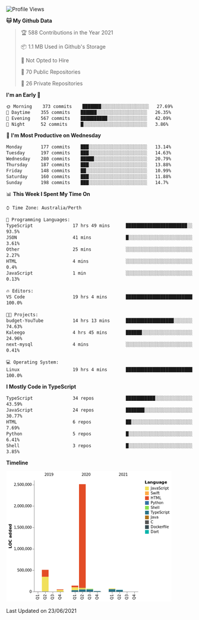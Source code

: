 <!--START_SECTION:waka-->
![Profile Views](http://img.shields.io/badge/Profile%20Views-7-blue)

**🐱 My Github Data** 

> 🏆 588 Contributions in the Year 2021
 > 
> 📦 1.1 MB Used in Github's Storage 
 > 
> 🚫 Not Opted to Hire
 > 
> 📜 70 Public Repositories 
 > 
> 🔑 26 Private Repositories  
 > 
**I'm an Early 🐤** 

```text
🌞 Morning    373 commits    ███████░░░░░░░░░░░░░░░░░░   27.69% 
🌆 Daytime    355 commits    ██████░░░░░░░░░░░░░░░░░░░   26.35% 
🌃 Evening    567 commits    ██████████░░░░░░░░░░░░░░░   42.09% 
🌙 Night      52 commits     █░░░░░░░░░░░░░░░░░░░░░░░░   3.86%

```
📅 **I'm Most Productive on Wednesday** 

```text
Monday       177 commits    ███░░░░░░░░░░░░░░░░░░░░░░   13.14% 
Tuesday      197 commits    ███░░░░░░░░░░░░░░░░░░░░░░   14.63% 
Wednesday    280 commits    █████░░░░░░░░░░░░░░░░░░░░   20.79% 
Thursday     187 commits    ███░░░░░░░░░░░░░░░░░░░░░░   13.88% 
Friday       148 commits    ██░░░░░░░░░░░░░░░░░░░░░░░   10.99% 
Saturday     160 commits    ███░░░░░░░░░░░░░░░░░░░░░░   11.88% 
Sunday       198 commits    ███░░░░░░░░░░░░░░░░░░░░░░   14.7%

```


📊 **This Week I Spent My Time On** 

```text
⌚︎ Time Zone: Australia/Perth

💬 Programming Languages: 
TypeScript               17 hrs 49 mins      ███████████████████████░░   93.5% 
JSON                     41 mins             █░░░░░░░░░░░░░░░░░░░░░░░░   3.61% 
Other                    25 mins             ░░░░░░░░░░░░░░░░░░░░░░░░░   2.27% 
HTML                     4 mins              ░░░░░░░░░░░░░░░░░░░░░░░░░   0.4% 
JavaScript               1 min               ░░░░░░░░░░░░░░░░░░░░░░░░░   0.13%

🔥 Editors: 
VS Code                  19 hrs 4 mins       █████████████████████████   100.0%

🐱‍💻 Projects: 
budget-YouTube           14 hrs 13 mins      ██████████████████░░░░░░░   74.63% 
Kaleego                  4 hrs 45 mins       ██████░░░░░░░░░░░░░░░░░░░   24.96% 
next-mysql               4 mins              ░░░░░░░░░░░░░░░░░░░░░░░░░   0.41%

💻 Operating System: 
Linux                    19 hrs 4 mins       █████████████████████████   100.0%

```

**I Mostly Code in TypeScript** 

```text
TypeScript               34 repos            ███████████░░░░░░░░░░░░░░   43.59% 
JavaScript               24 repos            ███████░░░░░░░░░░░░░░░░░░   30.77% 
HTML                     6 repos             ██░░░░░░░░░░░░░░░░░░░░░░░   7.69% 
Python                   5 repos             █░░░░░░░░░░░░░░░░░░░░░░░░   6.41% 
Shell                    3 repos             █░░░░░░░░░░░░░░░░░░░░░░░░   3.85%

```


**Timeline**

![Chart not found](https://raw.githubusercontent.com/NWylynko/NWylynko/main/charts/bar_graph.png) 


 Last Updated on 23/06/2021
<!--END_SECTION:waka-->
